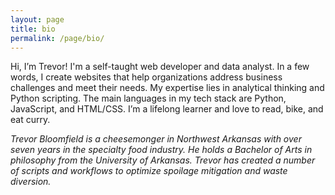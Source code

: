 ```yaml
---
layout: page
title: bio
permalink: /page/bio/
---
```


Hi, I’m Trevor! I'm a self-taught web developer and data analyst. In a few words, I create websites that help organizations address business challenges and meet their needs. My expertise lies in analytical thinking and Python scripting. The main languages in my tech stack are Python, JavaScript, and HTML/CSS. I’m a lifelong learner and love to read, bike, and eat curry.

*Trevor Bloomfield is a cheesemonger in Northwest Arkansas with over seven years in the specialty food industry. He holds a Bachelor of Arts in philosophy from the University of Arkansas. Trevor has created a number of scripts and workflows to optimize spoilage mitigation and waste diversion.*
